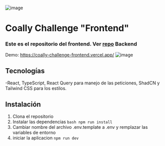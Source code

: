 ![image](https://github.com/user-attachments/assets/643411dc-7134-461b-b7d9-917c47087bd4)
# Coally Challenge "Frontend"
### Este es el repositorio del frontend. Ver [repo](https://github.com/Joaquin-Bianchi/Coally-Challenge-Backend) Backend

Demo: https://coally-challenge-frontend.vercel.app/
![image](https://github.com/user-attachments/assets/b91d78ee-5cc5-4d53-ae6d-c66271d19f7d)


## Tecnologías

-React, TypeScript, React Query para manejo de las peticiones, ShadCN y Tailwind CSS para los estilos.


## Instalación

1. Clona el repositorio
2. Instalar las dependencias `bash npm run install `
3. Cambiar nombre del archivo  .env.template  a .env y remplazar las variables de entorno 
4. iniciar la aplicacion `npm run dev `

